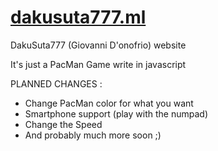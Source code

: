 # [dakusuta777.ml](https://dakusuta777.ml)

DakuSuta777 (Giovanni D'onofrio) website

It's just a PacMan Game write in javascript

PLANNED CHANGES :

  - Change PacMan color for what you want
  - Smartphone support (play with the numpad)
  - Change the Speed
  - And probably much more soon ;)
